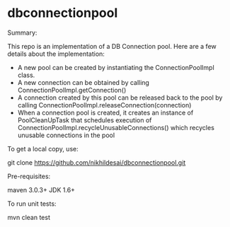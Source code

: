 dbconnectionpool
================

Summary:

This repo is an implementation of a DB Connection pool. Here are a few details about the implementation:

- A new pool can be created by instantiating the ConnectionPoolImpl class. 
- A new connection can be obtained by calling ConnectionPoolImpl.getConnection()
- A connection created by this pool can be released back to the pool by calling ConnectionPoolImpl.releaseConnection(connection)
- When a connection pool is created, it creates an instance of PoolCleanUpTask that schedules execution of ConnectionPoolImpl.recycleUnusableConnections() which recycles unusable connections in the pool

To get a local copy, use:

git clone https://github.com/nikhildesai/dbconnectionpool.git

Pre-requisites:

maven 3.0.3+
JDK 1.6+

To run unit tests:

mvn clean test
